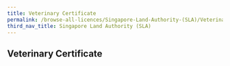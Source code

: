 ```yaml
---
title: Veterinary Certificate
permalink: /browse-all-licences/Singapore-Land-Authority-(SLA)/Veterinary-Certificate
third_nav_title: Singapore Land Authority (SLA)
---
```

## Veterinary Certificate
